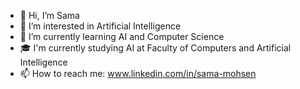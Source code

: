 - 👋 Hi, I’m Sama
- 👀 I’m interested in Artificial Intelligence
- 🌱 I’m currently learning AI and Computer Science
- 🎓 I'm currently studying AI at Faculty of Computers and Artificial Intelligence
- 📫 How to reach me: www.linkedin.com/in/sama-mohsen
